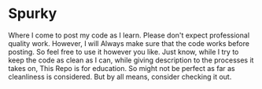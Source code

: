 # Spurky
Where I come to post my code as I learn.
Please don't expect professional quality work. However, I will Always make sure that the code works before posting.
So feel free to use it however you like. Just know, while I try to keep the code as clean as I can, while giving
description to the processes it takes on, This Repo is for education. So might not be perfect as far as cleanliness
is considered. But by all means, consider checking it out. 
